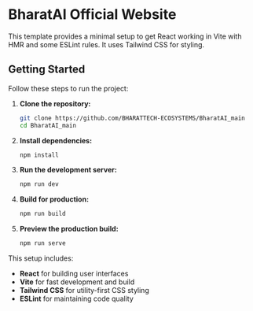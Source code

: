 # BharatAI Official Website

This template provides a minimal setup to get React working in Vite with HMR and some ESLint rules. It uses Tailwind CSS for styling.

## Getting Started

Follow these steps to run the project:

1. **Clone the repository:**
   ```sh
   git clone https://github.com/BHARATTECH-ECOSYSTEMS/BharatAI_main
   cd BharatAI_main
   ```

2. **Install dependencies:**
   ```sh
   npm install
   ```

3. **Run the development server:**
   ```sh
   npm run dev
   ```

4. **Build for production:**
   ```sh
   npm run build
   ```

5. **Preview the production build:**
   ```sh
   npm run serve
   ```

This setup includes:

- **React** for building user interfaces
- **Vite** for fast development and build
- **Tailwind CSS** for utility-first CSS styling
- **ESLint** for maintaining code quality